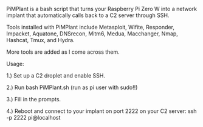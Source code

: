 PiMPlant is a bash script that turns your Raspberry Pi Zero W into a network implant that automatically calls back to a C2 server through SSH. 

Tools installed with PiMPlant include Metasploit, Wifite, Responder, Impacket, Aquatone, DNSrecon, Mitm6, Medua, Macchanger, Nmap, Hashcat, Tmux, and Hydra.

More tools are added as I come across them. 

Usage:

1.) Set up a C2 droplet and enable SSH.

2.) Run bash PiMPlant.sh (run as pi user with sudo!!)

3.) Fill in the prompts.

4.) Reboot and connect to your implant on port 2222 on your C2 server: ssh -p 2222 pi@localhost
